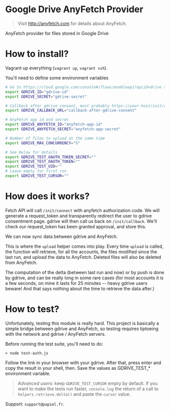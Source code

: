 # Google Drive AnyFetch Provider
> Visit http://anyfetch.com for details about AnyFetch.

AnyFetch provider for files stored in Google Drive

# How to install?
Vagrant up everything (`vagrant up`, `vagrant ssh`).

You'll need to define some environment variables

```bash
# Go to https://cloud.google.com/console#/flows/enableapi?apiid=drive to ask for app id and secret
export GDRIVE_ID="gdrive-id"
export GDRIVE_SECRET="gdrive-secret"

# Callback after gdrive consent, most probably https://your-host/init/callback
export GDRIVE_CALLBACK_URL="callback-after-gdrive-consent"

# AnyFetch app id and secret
export GDRIVE_ANYFETCH_ID="anyfetch-app-id"
export GDRIVE_ANYFETCH_SECRET="anyfetch-app-secret"

# Number of files to upload at the same time
export GDRIVE_MAX_CONCURRENCY="5"

# See below for details
export GDRIVE_TEST_OAUTH_TOKEN_SECRET=""
export GDRIVE_TEST_OAUTH_TOKEN=""
export GDRIVE_TEST_UID=""
# Leave empty for first run
export GDRIVE_TEST_CURSOR=""
```

# How does it works?
Fetch API will call `/init/connect` with anyfetch authorization code. We will generate a request_token and transparently redirect the user to gdrive consentment page.
gdrive will then call us back on `/init/callback`. We'll check our request_token has been granted approval, and store this.

We can now sync data between gdrive and AnyFetch.

This is where the `upload` helper comes into play.
Every time `upload` is called, the function will retrieve, for all the accounts, the files modified since the last run, and upload the data to AnyFetch.
Deleted files will also be deleted from AnyFetch.

The computation of the delta (between last run and now) or by push is done by gdrive, and can be really long in some rare cases (for most accounts it is a few seconds, on mine it lasts for 25 minutes -- heavy gdrive users beware! And that says nothing about the time to retrieve the data after.)

# How to test?
Unfortunately, testing this module is really hard.
This project is basically a simple bridge between gdrive and AnyFetch, so testing requires tiptoeing with the network and gdrive / AnyFetch servers.

Before running the test suite, you'll need to do:

```
> node test-auth.js
```

Follow the link in your browser with your gdrive.
After that, press enter and copy the result in your shell, then. Save the values as GDRIVE_TEST_* environment variable.

> *Advanced users*: keep `GDRIVE_TEST_CURSOR` empty by default. If you want to make the tests run faster, `console.log` the return of a call to `helpers.retrieve.delta()` and paste the `cursor` value.

Support: `support@papiel.fr`.
